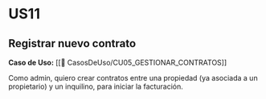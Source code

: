 # US11

## Registrar nuevo contrato

**Caso de Uso:** [[📄 CasosDeUso/CU05_GESTIONAR_CONTRATOS]]

Como admin, quiero crear contratos entre una propiedad (ya asociada a un propietario) y un inquilino, para iniciar la facturación.